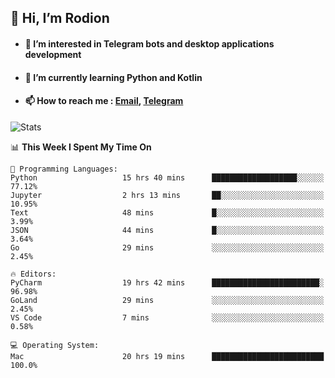 ## 👋 Hi, I’m Rodion
- #### 👀 I’m interested in Telegram bots and desktop applications development
- #### 🌱 I’m currently learning Python and Kotlin
- #### 📫 How to reach me : [Email](mailto:me@lavn.ml), [Telegram](https://t.me/fast_geek)

![Stats](https://github-readme-stats.vercel.app/api?username=fast-geek&show_icons=true&theme=github_dark&hide_border=true&hide=issues&count_private=true&layout=compact)


<!--START_SECTION:waka-->
📊 **This Week I Spent My Time On** 

```text
💬 Programming Languages: 
Python                   15 hrs 40 mins      ███████████████████░░░░░░   77.12% 
Jupyter                  2 hrs 13 mins       ██░░░░░░░░░░░░░░░░░░░░░░░   10.95% 
Text                     48 mins             █░░░░░░░░░░░░░░░░░░░░░░░░   3.99% 
JSON                     44 mins             █░░░░░░░░░░░░░░░░░░░░░░░░   3.64% 
Go                       29 mins             ░░░░░░░░░░░░░░░░░░░░░░░░░   2.45%

🔥 Editors: 
PyCharm                  19 hrs 42 mins      ████████████████████████░   96.98% 
GoLand                   29 mins             ░░░░░░░░░░░░░░░░░░░░░░░░░   2.45% 
VS Code                  7 mins              ░░░░░░░░░░░░░░░░░░░░░░░░░   0.58%

💻 Operating System: 
Mac                      20 hrs 19 mins      █████████████████████████   100.0%

```


<!--END_SECTION:waka-->
